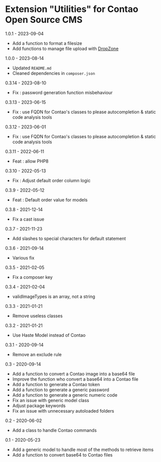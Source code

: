 Extension "Utilities" for Contao Open Source CMS
========

1.0.1 - 2023-09-04
- Add a function to format a filesize
- Add functions to manage file upload with [DropZone](https://www.dropzone.dev/)

1.0.0 - 2023-08-14
- Updated `README.md`
- Cleaned dependencies in `composer.json`

0.3.14 - 2023-08-10
- Fix : password generation function misbehaviour

0.3.13 - 2023-06-15
- Fix : use FQDN for Contao's classes to please autocompletion & static code analysis tools

0.3.12 - 2023-06-01
- Fix : use FQDN for Contao's classes to please autocompletion & static code analysis tools

0.3.11 - 2022-06-11
- Feat : allow PHP8

0.3.10 - 2022-05-13
-  Fix : Adjust default order column logic

0.3.9 - 2022-05-12
-  Feat : Default order value for models

0.3.8 - 2021-12-14
- Fix a cast issue

0.3.7 - 2021-11-23
- Add slashes to special characters for default statement

0.3.6 - 2021-09-14
- Various fix

0.3.5 - 2021-02-05
-  Fix a composer key

0.3.4 - 2021-02-04
- validImageTypes is an array, not a string

0.3.3 - 2021-01-21
- Remove useless classes

0.3.2 - 2021-01-21
- Use Haste Model instead of Contao

0.3.1 - 2020-09-14
- Remove an exclude rule

0.3 - 2020-09-14
- Add a function to convert a Contao image into a base64 file
- Improve the function who convert a base64 into a Contao file
- Add a function to generate a Contao token
- Add a function to generate a generic password
- Add a function to generate a generic numeric code
- Fix an issue with generic model class
- Adjust package keywords
- Fix an issue with unnecessary autoloaded folders


0.2 - 2020-06-02
- Add a class to handle Contao commands

0.1 - 2020-05-23
- Add a generic model to handle most of the methods to retrieve items
- Add a function to convert base64 to Contao files